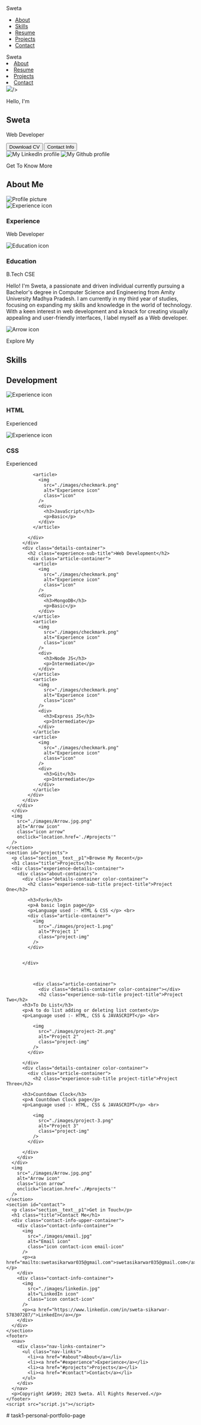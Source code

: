<!DOCTYPE html>
<html lang="en">
  <head>
    <meta charset="UTF-8" />
    <meta http-equiv="X-UA-Compatible" content="IE=edge" />
    <meta name="viewport" content="width=device-width, initial-scale=1.0" />
    <title>My Portfolio</title>
    <link rel="stylesheet" href="style.css" />
    <link rel="stylesheet" href="mediaqueries.css" />
  </head>
  <body>
    <nav id="desktop-nav">
      <div class="logo">Sweta</div>
      <div>
        <ul class="nav-links">
          <li><a href="#about">About</a></li>
          <li><a href="#experience">Skills</a></li>
          <li><a href="./images/SWETA_CV.docx" target="_blank">Resume</a></li>
          <li><a href="#projects">Projects</a></li>
          <li><a href="#contact">Contact</a></li>
        </ul>
      </div>
    </nav>
    <nav id="hamburger-nav">
      <div class="logo">Sweta</div>
      <div class="hamburger-menu">
        <div class="hamburger-icon" onclick="toggleMenu()">
          <span></span>
          <span></span>
          <span></span>
        </div>
        <div class="menu-links">
          <li><a href="#about" onclick="toggleMenu()">About</a></li>
          <li><a href="#resume" onclick="toggleMenu()">Resume</a></li>
          <li><a href="#projects" onclick="toggleMenu()">Projects</a></li>
          <li><a href="#contact" onclick="toggleMenu()">Contact</a></li>
        </div>
      </div>
    </nav>
    <section id="profile">
      <div class="section__pic-container">
        <img src="images/logo.png.png" class ="logo">/>
      </div>
      <div class="section__text">
        <p class="section__text__p1">Hello, I'm</p>
        <h1 class="title">Sweta</h1>
        <p class="section__text__p2">Web Developer</p>
        <div class="btn-container">
          <button
            class="btn btn-color-2"
            onclick="window.open('./images/sweta_resume.pdf')"
          >
            Download CV
          </button>
          <button class="btn btn-color-1" onclick="location.href='./#contact'">
            Contact Info
          </button>
        </div>
        <div id="socials-container">
          <img
            src="./images/download.htm"
            alt="My LinkedIn profile"
            class="icon"
            onclick="location.href='https://www.linkedin.com/in/sweta-sikarwar-578307287/'"
          />
          <img
            src="./images/github.png"
            alt="My Github profile"
            class="icon"
            onclick="location.href='https://github.com/Sser-06/Sser-06'"
          />
        </div>
      </div>
    </section>
    <section id="about">
      <p class="section__text__p1">Get To Know More</p>
      <h1 class="title">About Me</h1>
      <div class="section-container">
        <div class="section__pic-container">
          <img
            src="images\photo.png.jpg"
            alt="Profile picture"
            class="about-pic"
          />
        </div>
        <div class="about-details-container">
          <div class="about-containers">
            <div class="details-container">
              <img
                src="./images/experience.png"
                alt="Experience icon"
                class="icon"
              />
              <h3>Experience</h3>
              <p>Web Developer</p>
            </div>
            <div class="details-container">
              <img
                src="./images/education.png"
                alt="Education icon"
                class="icon"
              />
              <h3>Education</h3>
              <p>B.Tech CSE</p>
            </div>
          </div>
          <div class="text-container">
            <p>
              Hello! I'm Sweta, a passionate and driven individual currently pursuing a Bachelor's degree in Computer Science and Engineering from Amity University Madhya Pradesh. I am currently in my third year of studies, focusing on expanding my skills and knowledge in the world of technology. With a keen interest in web development and a knack for creating visually appealing and user-friendly interfaces, I label myself as a Web developer.
            </p>
          </div>
        </div>
      </div>
      <img
        src="./images/Arrow.jpg.png"
        alt="Arrow icon"
        class="icon arrow"
        onclick="location.href='./#experience'"
      />
    </section>
    <section id="experience">
      <p class="section__text__p1">Explore My</p>
      <h1 class="title">Skills</h1>
      <div class="experience-details-container">
        <div class="about-containers">
          <div class="details-container">
            <h2 class="experience-sub-title"> Development</h2>
            <div class="article-container">
              <article>
                <img
                  src="./images/experience.png"
                  alt="Experience icon"
                  class="icon"
                />
                <div>
                  <h3>HTML</h3>
                  <p>Experienced</p>
                </div>
              </article>
              <article>
                <img
                  src="./images/checkmark.png"
                  alt="Experience icon"
                  class="icon"
                />
                <div>
                  <h3>CSS</h3>
                  <p>Experienced</p>
                </div>
              </article>

              <article>
                <img
                  src="./images/checkmark.png"
                  alt="Experience icon"
                  class="icon"
                />
                <div>
                  <h3>JavaScript</h3>
                  <p>Basic</p>
                </div>
              </article>

            </div>
          </div>
          <div class="details-container">
            <h2 class="experience-sub-title">Web Development</h2>
            <div class="article-container">
              <article>
                <img
                  src="./images/checkmark.png"
                  alt="Experience icon"
                  class="icon"
                />
                <div>
                  <h3>MongoDB</h3>
                  <p>Basic</p>
                </div>
              </article>
              <article>
                <img
                  src="./images/checkmark.png"
                  alt="Experience icon"
                  class="icon"
                />
                <div>
                  <h3>Node JS</h3>
                  <p>Intermediate</p>
                </div>
              </article>
              <article>
                <img
                  src="./images/checkmark.png"
                  alt="Experience icon"
                  class="icon"
                />
                <div>
                  <h3>Express JS</h3>
                  <p>Intermediate</p>
                </div>
              </article>
              <article>
                <img
                  src="./images/checkmark.png"
                  alt="Experience icon"
                  class="icon"
                />
                <div>
                  <h3>Git</h3>
                  <p>Intermediate</p>
                </div>
              </article>
            </div>
          </div>
        </div>
      </div>
      <img
        src="./images/Arrow.jpg.png"
        alt="Arrow icon"
        class="icon arrow"
        onclick="location.href='./#projects'"
      />
    </section>
    <section id="projects">
      <p class="section__text__p1">Browse My Recent</p>
      <h1 class="title">Projects</h1>
      <div class="experience-details-container">
        <div class="about-containers">
          <div class="details-container color-container">
            <h2 class="experience-sub-title project-title">Project One</h2>

            <h3>Fork</h3>
            <p>A basic login page</p>
            <p>Language used :- HTML & CSS </p> <br>
            <div class="article-container">
              <img
                src="./images/project-1.png"
                alt="Project 1"
                class="project-img"
              />
            </div>
           

          </div>
          
            
              
              <div class="article-container">
                <div class="details-container color-container"></div>
                <h2 class="experience-sub-title project-title">Project Two</h2>
          <h3>To Do List</h3>
          <p>A to do list adding or deleting list content</p>
          <p>Language used :- HTML, CSS & JAVASCRIPT</p> <br>

              <img
                src="./images/project-2t.png"
                alt="Project 2"
                class="project-img"
              />
            </div>
            
          </div>
          <div class="details-container color-container">
            <div class="article-container">
              <h2 class="experience-sub-title project-title">Project Three</h2>

          <h3>Countdown Clock</h3>
          <p>A Countdown Clock page</p>
          <p>Language used :- HTML, CSS & JAVASCRIPT</p> <br>

              <img
                src="./images/project-3.png"
                alt="Project 3"
                class="project-img"
              />
            </div>
            
          </div>
        </div>
      </div>
      <img
        src="./images/Arrow.jpg.png"
        alt="Arrow icon"
        class="icon arrow"
        onclick="location.href='./#projects'"
      />
    </section>
    <section id="contact">
      <p class="section__text__p1">Get in Touch</p>
      <h1 class="title">Contact Me</h1>
      <div class="contact-info-upper-container">
        <div class="contact-info-container">
          <img
            src="./images/email.jpg"
            alt="Email icon"
            class="icon contact-icon email-icon"
          />
          <p><a href="mailto:swetasikarwar035@gmail.com">swetasikarwar035@gmail.com</a></p>
        </div>
        <div class="contact-info-container">
          <img
            src="./images/linkedin.jpg"
            alt="LinkedIn icon"
            class="icon contact-icon"
          />
          <p><a href="https://www.linkedin.com/in/sweta-sikarwar-578307287/">LinkedIn</a></p>
        </div>
      </div>
    </section>
    <footer>
      <nav>
        <div class="nav-links-container">
          <ul class="nav-links">
            <li><a href="#about">About</a></li>
            <li><a href="#experience">Experience</a></li>
            <li><a href="#projects">Projects</a></li>
            <li><a href="#contact">Contact</a></li>
          </ul>
        </div>
      </nav>
      <p>Copyright &#169; 2023 Sweta. All Rights Reserved.</p>
    </footer>
    <script src="script.js"></script>
  </body>
</html># task1-personal-portfolio-page
